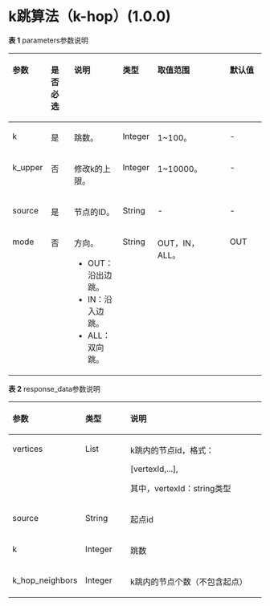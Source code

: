 # k跳算法（k-hop）\(1.0.0\)<a name="ges_03_0080"></a>

**表 1**  parameters参数说明

<a name="table1182814413366"></a>
<table><thead align="left"><tr id="row108379493615"><th class="cellrowborder" valign="top" width="12%" id="mcps1.2.7.1.1"><p id="p10841845364"><a name="p10841845364"></a><a name="p10841845364"></a>参数</p>
</th>
<th class="cellrowborder" valign="top" width="10.45%" id="mcps1.2.7.1.2"><p id="p1184317420365"><a name="p1184317420365"></a><a name="p1184317420365"></a>是否必选</p>
</th>
<th class="cellrowborder" valign="top" width="19.46%" id="mcps1.2.7.1.3"><p id="p1884714473613"><a name="p1884714473613"></a><a name="p1884714473613"></a>说明</p>
</th>
<th class="cellrowborder" valign="top" width="10.09%" id="mcps1.2.7.1.4"><p id="p6151173011175"><a name="p6151173011175"></a><a name="p6151173011175"></a>类型</p>
</th>
<th class="cellrowborder" valign="top" width="32%" id="mcps1.2.7.1.5"><p id="p1685412415365"><a name="p1685412415365"></a><a name="p1685412415365"></a>取值范围</p>
</th>
<th class="cellrowborder" valign="top" width="16%" id="mcps1.2.7.1.6"><p id="p29310607141819"><a name="p29310607141819"></a><a name="p29310607141819"></a>默认值</p>
</th>
</tr>
</thead>
<tbody><tr id="row1886084193612"><td class="cellrowborder" valign="top" width="12%" headers="mcps1.2.7.1.1 "><p id="p11861164183619"><a name="p11861164183619"></a><a name="p11861164183619"></a>k</p>
</td>
<td class="cellrowborder" valign="top" width="10.45%" headers="mcps1.2.7.1.2 "><p id="p11864947363"><a name="p11864947363"></a><a name="p11864947363"></a>是</p>
</td>
<td class="cellrowborder" valign="top" width="19.46%" headers="mcps1.2.7.1.3 "><p id="p108673415366"><a name="p108673415366"></a><a name="p108673415366"></a>跳数。</p>
</td>
<td class="cellrowborder" valign="top" width="10.09%" headers="mcps1.2.7.1.4 "><p id="p131511230151712"><a name="p131511230151712"></a><a name="p131511230151712"></a>Integer</p>
</td>
<td class="cellrowborder" valign="top" width="32%" headers="mcps1.2.7.1.5 "><p id="p5871114143610"><a name="p5871114143610"></a><a name="p5871114143610"></a>1~100。</p>
</td>
<td class="cellrowborder" valign="top" width="16%" headers="mcps1.2.7.1.6 "><p id="p25348953141819"><a name="p25348953141819"></a><a name="p25348953141819"></a>-</p>
</td>
</tr>
<tr id="row2026412719594"><td class="cellrowborder" valign="top" width="12%" headers="mcps1.2.7.1.1 "><p id="p1726562712596"><a name="p1726562712596"></a><a name="p1726562712596"></a>k_upper</p>
</td>
<td class="cellrowborder" valign="top" width="10.45%" headers="mcps1.2.7.1.2 "><p id="p1026619277593"><a name="p1026619277593"></a><a name="p1026619277593"></a>否</p>
</td>
<td class="cellrowborder" valign="top" width="19.46%" headers="mcps1.2.7.1.3 "><p id="p82661527115913"><a name="p82661527115913"></a><a name="p82661527115913"></a>修改k的上限。</p>
</td>
<td class="cellrowborder" valign="top" width="10.09%" headers="mcps1.2.7.1.4 "><p id="p45421017"><a name="p45421017"></a><a name="p45421017"></a>Integer</p>
</td>
<td class="cellrowborder" valign="top" width="32%" headers="mcps1.2.7.1.5 "><p id="p82662279593"><a name="p82662279593"></a><a name="p82662279593"></a>1~10000。</p>
</td>
<td class="cellrowborder" valign="top" width="16%" headers="mcps1.2.7.1.6 "><p id="p826672718595"><a name="p826672718595"></a><a name="p826672718595"></a>-</p>
</td>
</tr>
<tr id="row1787664183613"><td class="cellrowborder" valign="top" width="12%" headers="mcps1.2.7.1.1 "><p id="p6879740367"><a name="p6879740367"></a><a name="p6879740367"></a>source</p>
</td>
<td class="cellrowborder" valign="top" width="10.45%" headers="mcps1.2.7.1.2 "><p id="p5882184143619"><a name="p5882184143619"></a><a name="p5882184143619"></a>是</p>
</td>
<td class="cellrowborder" valign="top" width="19.46%" headers="mcps1.2.7.1.3 "><p id="p11884144133614"><a name="p11884144133614"></a><a name="p11884144133614"></a>节点的ID。</p>
</td>
<td class="cellrowborder" valign="top" width="10.09%" headers="mcps1.2.7.1.4 "><p id="p17152163017175"><a name="p17152163017175"></a><a name="p17152163017175"></a>String</p>
</td>
<td class="cellrowborder" valign="top" width="32%" headers="mcps1.2.7.1.5 "><p id="p143915011811"><a name="p143915011811"></a><a name="p143915011811"></a>-</p>
</td>
<td class="cellrowborder" valign="top" width="16%" headers="mcps1.2.7.1.6 "><p id="p39999332141819"><a name="p39999332141819"></a><a name="p39999332141819"></a>-</p>
</td>
</tr>
<tr id="row10862634141528"><td class="cellrowborder" valign="top" width="12%" headers="mcps1.2.7.1.1 "><p id="p7458176141528"><a name="p7458176141528"></a><a name="p7458176141528"></a>mode</p>
</td>
<td class="cellrowborder" valign="top" width="10.45%" headers="mcps1.2.7.1.2 "><p id="p132526141528"><a name="p132526141528"></a><a name="p132526141528"></a>否</p>
</td>
<td class="cellrowborder" valign="top" width="19.46%" headers="mcps1.2.7.1.3 "><p id="p10734685141528"><a name="p10734685141528"></a><a name="p10734685141528"></a>方向。</p>
<a name="ul61647365181433"></a><a name="ul61647365181433"></a><ul id="ul61647365181433"><li>OUT：沿出边跳。</li><li>IN：沿入边跳。</li><li>ALL：双向跳。</li></ul>
</td>
<td class="cellrowborder" valign="top" width="10.09%" headers="mcps1.2.7.1.4 "><p id="p515263051719"><a name="p515263051719"></a><a name="p515263051719"></a>String</p>
</td>
<td class="cellrowborder" valign="top" width="32%" headers="mcps1.2.7.1.5 "><p id="p64203189141528"><a name="p64203189141528"></a><a name="p64203189141528"></a>OUT，IN，ALL。</p>
</td>
<td class="cellrowborder" valign="top" width="16%" headers="mcps1.2.7.1.6 "><p id="p18720472141819"><a name="p18720472141819"></a><a name="p18720472141819"></a>OUT</p>
</td>
</tr>
</tbody>
</table>

**表 2**  response\_data参数说明

<a name="table16960162664510"></a>
<table><thead align="left"><tr id="row996092674516"><th class="cellrowborder" valign="top" width="22.220000000000002%" id="mcps1.2.4.1.1"><p id="p169601426144519"><a name="p169601426144519"></a><a name="p169601426144519"></a>参数</p>
</th>
<th class="cellrowborder" valign="top" width="18.54%" id="mcps1.2.4.1.2"><p id="p16960112618452"><a name="p16960112618452"></a><a name="p16960112618452"></a>类型</p>
</th>
<th class="cellrowborder" valign="top" width="59.24%" id="mcps1.2.4.1.3"><p id="p1396002634514"><a name="p1396002634514"></a><a name="p1396002634514"></a>说明</p>
</th>
</tr>
</thead>
<tbody><tr id="row10960102611455"><td class="cellrowborder" valign="top" width="22.220000000000002%" headers="mcps1.2.4.1.1 "><p id="p149601826144520"><a name="p149601826144520"></a><a name="p149601826144520"></a>vertices</p>
</td>
<td class="cellrowborder" valign="top" width="18.54%" headers="mcps1.2.4.1.2 "><p id="p17960112619453"><a name="p17960112619453"></a><a name="p17960112619453"></a>List</p>
</td>
<td class="cellrowborder" valign="top" width="59.24%" headers="mcps1.2.4.1.3 "><p id="p1044121616425"><a name="p1044121616425"></a><a name="p1044121616425"></a>k跳内的节点id，格式：</p>
<p id="p63161133854"><a name="p63161133854"></a><a name="p63161133854"></a>[vertexId,...],</p>
<p id="p83008413714"><a name="p83008413714"></a><a name="p83008413714"></a>其中，vertexId：string类型</p>
</td>
</tr>
<tr id="row297422674519"><td class="cellrowborder" valign="top" width="22.220000000000002%" headers="mcps1.2.4.1.1 "><p id="p169745260451"><a name="p169745260451"></a><a name="p169745260451"></a>source</p>
</td>
<td class="cellrowborder" valign="top" width="18.54%" headers="mcps1.2.4.1.2 "><p id="p1897432613451"><a name="p1897432613451"></a><a name="p1897432613451"></a>String</p>
</td>
<td class="cellrowborder" valign="top" width="59.24%" headers="mcps1.2.4.1.3 "><p id="p197410262458"><a name="p197410262458"></a><a name="p197410262458"></a>起点id</p>
</td>
</tr>
<tr id="row897422619455"><td class="cellrowborder" valign="top" width="22.220000000000002%" headers="mcps1.2.4.1.1 "><p id="p9974226164516"><a name="p9974226164516"></a><a name="p9974226164516"></a>k</p>
</td>
<td class="cellrowborder" valign="top" width="18.54%" headers="mcps1.2.4.1.2 "><p id="p3974726114510"><a name="p3974726114510"></a><a name="p3974726114510"></a>Integer</p>
</td>
<td class="cellrowborder" valign="top" width="59.24%" headers="mcps1.2.4.1.3 "><p id="p1974172613451"><a name="p1974172613451"></a><a name="p1974172613451"></a>跳数</p>
</td>
</tr>
<tr id="row1791310197303"><td class="cellrowborder" valign="top" width="22.220000000000002%" headers="mcps1.2.4.1.1 "><p id="p13913919133010"><a name="p13913919133010"></a><a name="p13913919133010"></a>k_hop_neighbors</p>
</td>
<td class="cellrowborder" valign="top" width="18.54%" headers="mcps1.2.4.1.2 "><p id="p791311194300"><a name="p791311194300"></a><a name="p791311194300"></a>Integer</p>
</td>
<td class="cellrowborder" valign="top" width="59.24%" headers="mcps1.2.4.1.3 "><p id="p79131419173016"><a name="p79131419173016"></a><a name="p79131419173016"></a>k跳内的节点个数（不包含起点）</p>
</td>
</tr>
</tbody>
</table>

